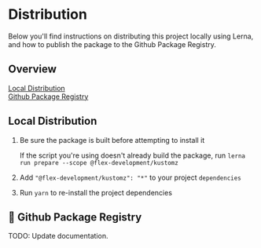 # Distribution

Below you'll find instructions on distributing this project locally using Lerna,
and how to publish the package to the Github Package Registry.

## Overview

[Local Distribution](#local-distribution)  
[Github Package Registry](#github-package-registry)

## Local Distribution

1. Be sure the package is built before attempting to install it

   If the script you're using doesn't already build the package, run
   `lerna run prepare --scope @flex-development/kustomz`

2. Add `"@flex-development/kustomz": "*"` to your project `dependencies`

3. Run `yarn` to re-install the project dependencies

## 🚧 Github Package Registry

TODO: Update documentation.
